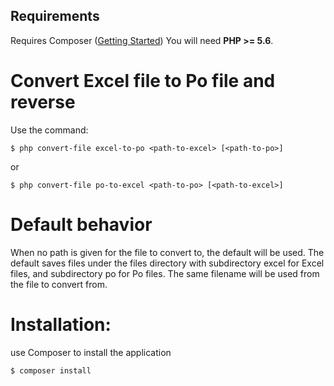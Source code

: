 Requirements
-------
Requires Composer ([Getting Started](https://getcomposer.org/doc/00-intro.md))
You will need **PHP >= 5.6**.
# Convert Excel file to Po file and reverse
Use the command:
```
$ php convert-file excel-to-po <path-to-excel> [<path-to-po>]
```
or
```
$ php convert-file po-to-excel <path-to-po> [<path-to-excel>]
```
# Default behavior
When no path is given for the file to convert to, the default will be used.
The default saves files under the files directory with subdirectory excel for Excel files,
and subdirectory po for Po files. The same filename will be used from the file to convert from.

# Installation:
use Composer to install the application
```
$ composer install
```
